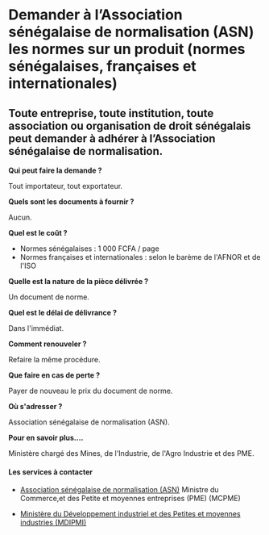 # Demander à l’Association sénégalaise de normalisation (ASN) les normes sur un produit (normes sénégalaises, françaises et internationales)

Toute entreprise, toute institution, toute association ou organisation de droit sénégalais peut demander à adhérer à l’Association sénégalaise de normalisation.
----------------------------------------------------------------------------------------------------------------------------------------------------------------

**Qui peut faire la demande ?**

Tout importateur, tout exportateur.

**Quels sont les documents à fournir ?**

Aucun.

**Quel est le coût ?**

*   Normes sénégalaises : 1 000 FCFA / page
*   Normes françaises et internationales : selon le barème de l'AFNOR et de l'ISO  
    

**Quelle est la nature de la pièce délivrée ?**

Un document de norme.

**Quel est le délai de délivrance ?**

Dans l'immédiat.

**Comment renouveler ?**

Refaire la même procédure.

**Que faire en cas de perte ?**

Payer de nouveau le prix du document de norme.

**Où s'adresser ?**

Association sénégalaise de normalisation (ASN).  

**Pour en savoir plus….**

Ministère chargé des Mines, de l'Industrie, de l'Agro Industrie et des PME.

#### Les services à contacter

*   [Association sénégalaise de normalisation (ASN)](../../../services/association-senegalaise-de-normalisation-asn.md) Ministre du Commerce,et des Petite et moyennes entreprises (PME) (MCPME)  
    
*   [Ministère du Développement industriel et des Petites et moyennes industries (MDIPMI)](../../../services/ministere-du-developpement-industriel-et-des-petites-et-moyennes-industries-mdipmi.md)